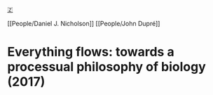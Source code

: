 [🇿](zotero://select/library/items/XMN879C4)

[[People/Daniel J. Nicholson]] [[People/John Dupré]] 
# Everything flows: towards a processual philosophy of biology (2017)

